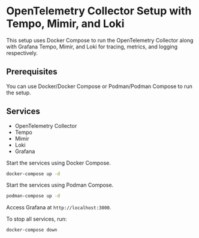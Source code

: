 # OpenTelemetry Collector Setup with Tempo, Mimir, and Loki

This setup uses Docker Compose to run the OpenTelemetry Collector along with Grafana Tempo, Mimir, and Loki for tracing, metrics, and logging respectively.

## Prerequisites
You can use Docker/Docker Compose or Podman/Podman Compose to run the setup.


## Services
- OpenTelemetry Collector
- Tempo
- Mimir
- Loki
- Grafana

Start the services using Docker Compose.
```bash
docker-compose up -d
```

Start the services using Podman Compose.
```bash
podman-compose up -d
``` 
Access Grafana at `http://localhost:3000`.


To stop all services, run:

```sh
docker-compose down
```

